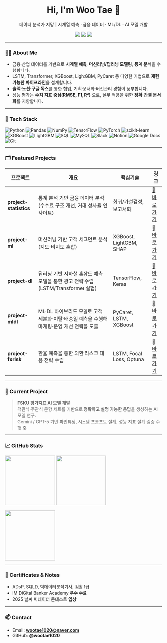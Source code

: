 <!-- 프로필 README for wootae1020 -->
<h1 align="center">Hi, I'm Woo Tae 👋</h1>
<p align="center">
데이터 분석가 지망 | 시계열 예측 · 금융 데이터 · ML/DL · AI 모델 개발
</p>

<p align="center">
  <a href="mailto:wootae1020@naver.com"><img src="https://img.shields.io/badge/Email-wootae1020%40naver.com-blue?logo=gmail" /></a>
  <a href="https://github.com/wootae1020"><img src="https://img.shields.io/badge/GitHub-wootae1020-black?logo=github" /></a>
  <img src="https://komarev.com/ghpvc/?username=wootae1020&label=Profile%20views&color=0e75b6&style=flat" />
</p>

---

### 👨‍💻 About Me
- 금융·산업 데이터를 기반으로 **시계열 예측**, **머신러닝/딥러닝 모델링**, **통계 분석**을 수행합니다.  
- LSTM, Transformer, XGBoost, LightGBM, PyCaret 등 다양한 기법으로 **재현 가능한 파이프라인**을 설계합니다.  
- **슬랙·노션·구글 독스**를 통한 협업, 기획·문서화·버전관리 경험이 풍부합니다.  
- 성능 평가는 **수치 지표 중심(RMSE, F1, R²)** 으로, 실무 적용을 위한 **정확·간결 문서화**를 지향합니다.

---

### 🧰 Tech Stack
![Python](https://img.shields.io/badge/Python-3776AB?logo=python&logoColor=white)
![Pandas](https://img.shields.io/badge/Pandas-150458?logo=pandas&logoColor=white)
![NumPy](https://img.shields.io/badge/NumPy-013243?logo=numpy&logoColor=white)
![TensorFlow](https://img.shields.io/badge/TensorFlow-FF6F00?logo=tensorflow&logoColor=white)
![PyTorch](https://img.shields.io/badge/PyTorch-EE4C2C?logo=pytorch&logoColor=white)
![scikit-learn](https://img.shields.io/badge/scikit--learn-F7931E?logo=scikitlearn&logoColor=white)
![XGBoost](https://img.shields.io/badge/XGBoost-FF9900?logo=xgboost&logoColor=white)
![LightGBM](https://img.shields.io/badge/LightGBM-3C8031?logo=leaflet&logoColor=white)
![SQL](https://img.shields.io/badge/SQL-336791?logo=postgresql&logoColor=white)
![MySQL](https://img.shields.io/badge/MySQL-4479A1?logo=mysql&logoColor=white)
![Slack](https://img.shields.io/badge/Slack-4A154B?logo=slack&logoColor=white)
![Notion](https://img.shields.io/badge/Notion-000000?logo=notion&logoColor=white)
![Google Docs](https://img.shields.io/badge/Google%20Docs-4285F4?logo=googledocs&logoColor=white)
![Git](https://img.shields.io/badge/Git-F05032?logo=git&logoColor=white)

---

### 🗂 Featured Projects
| 프로젝트 | 개요 | 핵심기술 | 링크 |
|---|---|---|---|
| **project-statistics** | 통계 분석 기반 금융 데이터 분석 (수수료 구조 개선, 거래 성사율 인사이트) | 회귀/가설검정, 보고서화 | [📂 바로가기](https://github.com/wootae1020/project-statistics) |
| **project-ml** | 머신러닝 기반 고객 세그먼트 분석 (지도·비지도 혼합) | XGBoost, LightGBM, SHAP | [📂 바로가기](https://github.com/wootae1020/project-ml) |
| **project-dl** | 딥러닝 기반 지하철 혼잡도 예측 모델을 통한 광고 전략 수립 (LSTM/Transformer 실험) | TensorFlow, Keras | [📂 바로가기](https://github.com/wootae1020/project-dl) |
| **project-mldl** | ML·DL 하이브리드 모델로 고객 세분화·이탈·배송일 예측을 수행해 마케팅·운영 개선 전략을 도출 | PyCaret, LSTM, XGBoost | [📂 바로가기](https://github.com/wootae1020/project-mldl) |
| **project-fxrisk** | 환율 예측을 통한 외환 리스크 대응 전략 수립 | LSTM, Focal Loss, Optuna | [📂 바로가기](https://github.com/wootae1020/project-fxrisk) |

---

### 🚀 Current Project
> **FSKU 평가지표 AI 모델 개발**  
> 객관식·주관식 문항 세트를 기반으로 **정확하고 설명 가능한 응답**을 생성하는 AI 모델 연구.  
> Gemini / GPT-5 기반 파인튜닝, 시스템 프롬프트 설계, 성능 지표 설계·검증 수행 중.

---

### 📈 GitHub Stats
<p align="left">
  <img height="160" src="https://github-readme-stats.vercel.app/api?username=wootae1020&show_icons=true&theme=default&hide_border=true" />
  <img height="160" src="https://github-readme-streak-stats.herokuapp.com?user=wootae1020&theme=default&hide_border=true" />
</p>
<p align="left">
  <img height="160" src="https://github-readme-stats.vercel.app/api/top-langs/?username=wootae1020&layout=compact&hide_border=true" />
</p>

---

### 📝 Certificates & Notes
- ADsP, SQLD, 빅데이터분석기사, 컴활 1급  
- iM DiGital Banker Academy **우수 수료**  
- 2025 날씨 빅데이터 콘테스트 **입상**

---

### 📫 Contact
- Email: **wootae1020@naver.com**
- GitHub: **@wootae1020**

